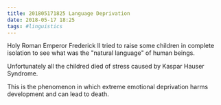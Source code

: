```yaml
---
title: 201805171825 Language Deprivation
date: 2018-05-17 18:25
tags: #linguistics
---
```


Holy Roman Emperor Frederick II tried to raise some children in complete isolation to see what was the "natural language" of human beings.

Unfortunately all the childred died of stress caused by Kaspar Hauser Syndrome.

This is the phenomenon in which extreme emotional deprivation harms development and can lead to death.

